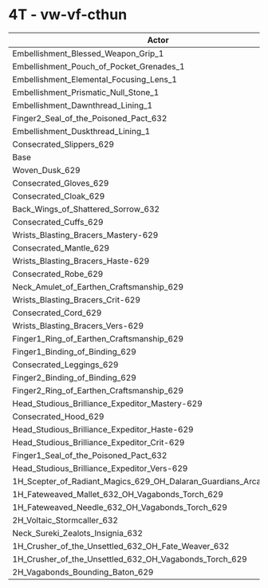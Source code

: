 # 4T - vw-vf-cthun
| Actor | DPS | Increase |
|---|:---:|:---:|
|Embellishment_Blessed_Weapon_Grip_1|2381878|3.93%|
|Embellishment_Pouch_of_Pocket_Grenades_1|2302559|0.47%|
|Embellishment_Elemental_Focusing_Lens_1|2298094|0.27%|
|Embellishment_Prismatic_Null_Stone_1|2293516|0.07%|
|Embellishment_Dawnthread_Lining_1|2292792|0.04%|
|Finger2_Seal_of_the_Poisoned_Pact_632|2292522|0.03%|
|Embellishment_Duskthread_Lining_1|2292497|0.03%|
|Consecrated_Slippers_629|2291973|0.01%|
|Base|2291847|0.00%|
|Woven_Dusk_629|2289766|-0.09%|
|Consecrated_Gloves_629|2289683|-0.09%|
|Consecrated_Cloak_629|2288847|-0.13%|
|Back_Wings_of_Shattered_Sorrow_632|2288402|-0.15%|
|Consecrated_Cuffs_629|2287959|-0.17%|
|Wrists_Blasting_Bracers_Mastery-629|2287354|-0.20%|
|Consecrated_Mantle_629|2286991|-0.21%|
|Wrists_Blasting_Bracers_Haste-629|2286334|-0.24%|
|Consecrated_Robe_629|2285762|-0.27%|
|Neck_Amulet_of_Earthen_Craftsmanship_629|2285338|-0.28%|
|Wrists_Blasting_Bracers_Crit-629|2285275|-0.29%|
|Consecrated_Cord_629|2285195|-0.29%|
|Wrists_Blasting_Bracers_Vers-629|2284188|-0.33%|
|Finger1_Ring_of_Earthen_Craftsmanship_629|2283108|-0.38%|
|Finger1_Binding_of_Binding_629|2282037|-0.43%|
|Consecrated_Leggings_629|2281590|-0.45%|
|Finger2_Binding_of_Binding_629|2281182|-0.47%|
|Finger2_Ring_of_Earthen_Craftsmanship_629|2280491|-0.50%|
|Head_Studious_Brilliance_Expeditor_Mastery-629|2279710|-0.53%|
|Consecrated_Hood_629|2278427|-0.59%|
|Head_Studious_Brilliance_Expeditor_Haste-629|2274191|-0.77%|
|Head_Studious_Brilliance_Expeditor_Crit-629|2273426|-0.80%|
|Finger1_Seal_of_the_Poisoned_Pact_632|2273310|-0.81%|
|Head_Studious_Brilliance_Expeditor_Vers-629|2272162|-0.86%|
|1H_Scepter_of_Radiant_Magics_629_OH_Dalaran_Guardians_Arcanotool_632|2261254|-1.33%|
|1H_Fateweaved_Mallet_632_OH_Vagabonds_Torch_629|2247883|-1.92%|
|1H_Fateweaved_Needle_632_OH_Vagabonds_Torch_629|2247122|-1.95%|
|2H_Voltaic_Stormcaller_632|2236850|-2.40%|
|Neck_Sureki_Zealots_Insignia_632|2211214|-3.52%|
|1H_Crusher_of_the_Unsettled_632_OH_Fate_Weaver_632|1928340|-15.86%|
|1H_Crusher_of_the_Unsettled_632_OH_Vagabonds_Torch_629|1924431|-16.03%|
|2H_Vagabonds_Bounding_Baton_629|1861892|-18.76%|
